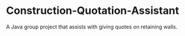 # Construction-Quotation-Assistant
 A Java group project that assists with giving quotes on retaining walls.
